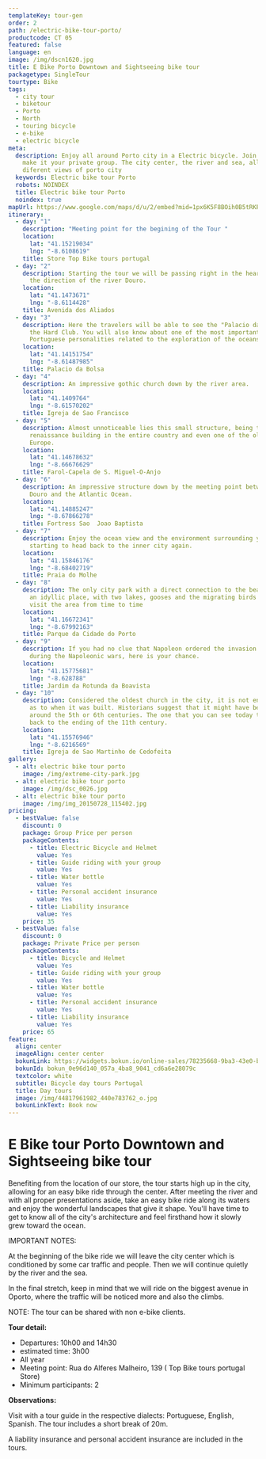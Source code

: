 ```yaml
---
templateKey: tour-gen
order: 2
path: /electric-bike-tour-porto/
productcode: CT 05
featured: false
language: en
image: /img/dscn1620.jpg
title: E Bike Porto Downtown and Sightseeing bike tour
packagetype: SingleTour
tourtype: Bike
tags:
  - city tour
  - biketour
  - Porto
  - North
  - touring bicycle
  - e-bike
  - electric bicycle
meta:
  description: Enjoy all around Porto city in a Electric bicycle. Join a group or
    make it your private group. The city center, the river and sea, all 3
    diferent views of porto city
  keywords: Electric bike tour Porto
  robots: NOINDEX
  title: Electric bike tour Porto
  noindex: true
mapUrl: https://www.google.com/maps/d/u/2/embed?mid=1px6K5F8BOih0B5tRKPQdRuea9hY
itinerary:
  - day: "1"
    description: "Meeting point for the begining of the Tour "
    location:
      lat: "41.15219034"
      lng: "-8.6108619"
    title: Store Top Bike tours portugal
  - day: "2"
    description: Starting the tour we will be passing right in the heart of Porto in
      the direction of the river Douro.
    location:
      lat: "41.1473671"
      lng: "-8.6114428"
    title: Avenida dos Aliados
  - day: "3"
    description: Here the travelers will be able to see the "Palacio da Bolsa" and
      the Hard Club. You will also know about one of the most important
      Portuguese personalities related to the exploration of the oceans.
    location:
      lat: "41.14151754"
      lng: "-8.61487985"
    title: Palacio da Bolsa
  - day: "4"
    description: An impressive gothic church down by the river area.
    location:
      lat: "41.1409764"
      lng: "-8.61570202"
    title: Igreja de Sao Francisco
  - day: "5"
    description: Almost unnoticeable lies this small structure, being the first
      renaissance building in the entire country and even one of the oldest in
      Europe.
    location:
      lat: "41.14678632"
      lng: "-8.66676629"
    title: Farol-Capela de S. Miguel-O-Anjo
  - day: "6"
    description: An impressive structure down by the meeting point between the river
      Douro and the Atlantic Ocean.
    location:
      lat: "41.14885247"
      lng: "-8.67866278"
    title: Fortress Sao  Joao Baptista
  - day: "7"
    description: Enjoy the ocean view and the environment surrounding you, before
      starting to head back to the inner city again.
    location:
      lat: "41.15846176"
      lng: "-8.68402719"
    title: Praia do Molhe
  - day: "8"
    description: The only city park with a direct connection to the beach. This is
      an idyllic place, with two lakes, gooses and the migrating birds that
      visit the area from time to time
    location:
      lat: "41.16672341"
      lng: "-8.67992163"
    title: Parque da Cidade do Porto
  - day: "9"
    description: If you had no clue that Napoleon ordered the invasion of Portugal
      during the Napoleonic wars, here is your chance.
    location:
      lat: "41.15775681"
      lng: "-8.628788"
    title: Jardim da Rotunda da Boavista
  - day: "10"
    description: Considered the oldest church in the city, it is not entirely sure
      as to when it was built. Historians suggest that it might have been build
      around the 5th or 6th centuries. The one that you can see today tho, dates
      back to the ending of the 11th century.
    location:
      lat: "41.15576946"
      lng: "-8.6216569"
    title: Igreja de Sao Martinho de Cedofeita
gallery:
  - alt: electric bike tour porto
    image: /img/extreme-city-park.jpg
  - alt: electric bike tour porto
    image: /img/dsc_0026.jpg
  - alt: electric bike tour porto
    image: /img/img_20150728_115402.jpg
pricing:
  - bestValue: false
    discount: 0
    package: Group Price per person
    packageContents:
      - title: Electric Bicycle and Helmet
        value: Yes
      - title: Guide riding with your group
        value: Yes
      - title: Water bottle
        value: Yes
      - title: Personal accident insurance
        value: Yes
      - title: Liability insurance
        value: Yes
    price: 35
  - bestValue: false
    discount: 0
    package: Private Price per person
    packageContents:
      - title: Bicycle and Helmet
        value: Yes
      - title: Guide riding with your group
        value: Yes
      - title: Water bottle
        value: Yes
      - title: Personal accident insurance
        value: Yes
      - title: Liability insurance
        value: Yes
    price: 65
feature:
  align: center
  imageAlign: center center
  bokunLink: https://widgets.bokun.io/online-sales/78235668-9ba3-43e0-b6a9-4b5322217da3/experience/270685?partialView=1
  bokunId: bokun_0e96d140_057a_4ba8_9041_cd6a6e28079c
  textcolor: white
  subtitle: Bicycle day tours Portugal
  title: Day tours
  image: /img/44817961982_440e783762_o.jpg
  bokunLinkText: Book now
---
```

# E Bike tour Porto Downtown and Sightseeing bike tour

Benefiting from the location of our store, the tour starts high up in the city, allowing for an easy bike ride through the center. After meeting the river and with all proper presentations aside, take an easy bike ride along its waters and enjoy the wonderful landscapes that give it shape. You'll have time to get to know all of the city's architecture and feel firsthand how it slowly grew toward the ocean.

IMPORTANT NOTES:

At the beginning of the bike ride we will leave the city center which is conditioned by some car traffic and people. Then we will continue quietly by the river and the sea.

In the final stretch, keep in mind that we will ride on the biggest avenue in Oporto, where the traffic will be noticed more and also the climbs.

NOTE: The tour can be shared with non e-bike clients.

**Tour detail:**

* Departures: 10h00 and 14h30
* estimated time: 3h00
* All year
* Meeting point: Rua do Alferes Malheiro, 139 ( Top Bike tours portugal Store)
* Minimum participants: 2

**Observations:**

Visit with a tour guide in the respective dialects: Portuguese, English, Spanish. The tour includes a short break of 20m.

A liability insurance and personal accident insurance are included in the tours.